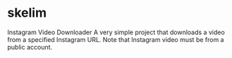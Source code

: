 # skelim
Instagram Video Downloader 
A very simple project that downloads a video from a specified Instagram URL. Note that Instagram video must be from a public account.
